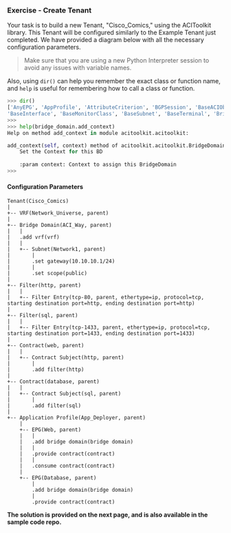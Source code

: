 ### Exercise - Create Tenant
Your task is to build a new Tenant, "Cisco_Comics," using the ACIToolkit library. This Tenant will be configured similarly to the Example Tenant just completed. We have provided a diagram below with all the necessary configuration parameters.
>Make sure that you are using a new Python Interpreter session to avoid any issues with variable names. 

Also, using `dir()` can help you remember the exact class or function name, and `help` is useful for remembering how to call a class or function.
```python
>>> dir()
['AnyEPG', 'AppProfile', 'AttributeCriterion', 'BGPSession', 'BaseACIObject', 'BaseContract',
'BaseInterface', 'BaseMonitorClass', 'BaseSubnet', 'BaseTerminal', 'BridgeDomain', etc]
>>> 
>>> help(bridge_domain.add_context)
Help on method add_context in module acitoolkit.acitoolkit:

add_context(self, context) method of acitoolkit.acitoolkit.BridgeDomain instance
    Set the Context for this BD
    
    :param context: Context to assign this BridgeDomain
>>> 
```

#### Configuration Parameters
```
Tenant(Cisco_Comics)
|
+-- VRF(Network_Universe, parent)
|
+-- Bridge Domain(ACI_Way, parent)
|   |
|   .add vrf(vrf)
|   |
|   +-- Subnet(Network1, parent)
|       |
|       .set gateway(10.10.10.1/24)
|       |
|       .set scope(public)
|
+-- Filter(http, parent)
|   |
|   +-- Filter Entry(tcp-80, parent, ethertype=ip, protocol=tcp, starting destination port=http, ending destination port=http)
|
+-- Filter(sql, parent)
|   |
|   +-- Filter Entry(tcp-1433, parent, ethertype=ip, protocol=tcp, starting destination port=1433, ending destination port=1433)
|
+-- Contract(web, parent)
|   |
|   +-- Contract Subject(http, parent)
|       |
|       .add filter(http)
|
+-- Contract(database, parent)
|   |
|   +-- Contract Subject(sql, parent)
|       |
|       .add filter(sql)
|
+-- Application Profile(App_Deployer, parent)
    |
    +-- EPG(Web, parent)
    |   |
    |   .add bridge domain(bridge domain)
    |   |
    |   .provide contract(contract)
    |   |
    |   .consume contract(contract)
    |
    +-- EPG(Database, parent)
        |
        .add bridge domain(bridge domain)
        |
        .provide contract(contract)
```

**The solution is provided on the next page, and is also available in the sample code repo.**